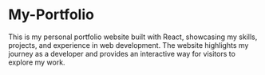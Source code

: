 # My-Portfolio
This is my personal portfolio website built with React, showcasing my skills, projects, and experience in web development. The website highlights my journey as a developer and provides an interactive way for visitors to explore my work.
